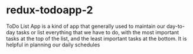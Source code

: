# redux-todoapp-2
ToDo List App is a kind of app that generally used to maintain our day-to-day tasks or list everything that
we have to do, with the most important tasks at the top of the list,
and the least important tasks at the bottom. It is helpful in planning our daily schedules
